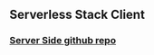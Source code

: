 ## Serverless Stack Client

### [Server Side github repo](https://github.com/mikeyqq/serverless-stack-api)
